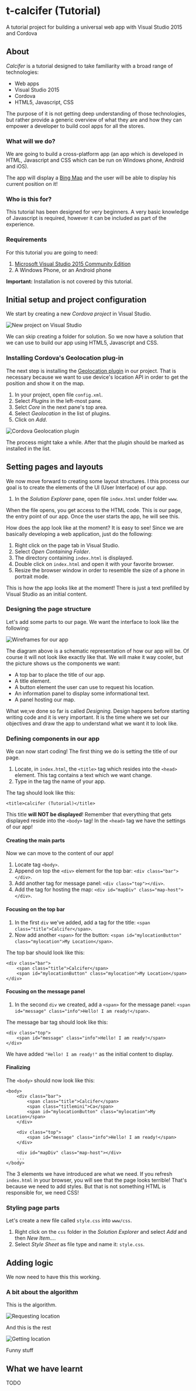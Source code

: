 # t-calcifer (Tutorial)
A tutorial project for building a universal web app with Visual Studio 2015 and Cordova

## About
_Calcifer_ is a tutorial designed to take familiarity with a broad range of technologies:

- Web apps
- Visual Studio 2015
- Cordova
- HTML5, Javascript, CSS

The purpose of it is not getting deep understanding of those technologies, but rather provide a generic overview of what they are and how they can empower a developer to build cool apps for all the stores.

### What will we do?
We are going to build a cross-platform app (an app which is developed in HTML, Javascript and CSS which can be run on Windows phone, Android and iOS).

The app will display a [Bing Map](http://www.microsoft.com/maps/choose-your-bing-maps-API.aspx) and the user will be able to display his current position on it!

### Who is this for?
This tutorial has been designed for very beginners. A very basic knowledge of Javascript is required, however it can be included as part of the experience.

### Requirements
For this tutorial you are going to need:

1. [Microsoft Visual Studio 2015 Community Edition](https://www.visualstudio.com/en-us/downloads/download-visual-studio-vs.aspx)
2. A Windows Phone, or an Android phone

**Important:** Installation is not covered by this tutorial.

## Initial setup and project configuration
We start by creating a new _Cordova project_ in Visual Studio.

![New project on Visual Studio](/_items/vsnewproject.png)

We can skip creating a folder for solution. So we now have a solution that we can use to build our app using HTML5, Javascript and CSS.

### Installing Cordova's Geolocation plug-in
The next step is installing the [Geolocation plugin](https://github.com/apache/cordova-plugin-geolocation) in our project. That is necessary because we want to use device's location API in order to get the position and show it on the map.

1. In your project, open file `config.xml`.
2. Select _Plugins_ in the left-most pane.
3. Selct _Core_ in the next pane's top area.
4. Select _Geolocation_ in the list of plugins.
5. Click on _Add_.

![Cordova Geolocation plugin](/_items/geolocation.png)

The process might take a while. After that the plugin should be marked as installed in the list.

## Setting pages and layouts
We now move forward to creating some layout structures. I this process our goal is to create the elements of the UI (User Interface) of our app.

1. In the _Solution Explorer_ pane, open file `index.html` under folder `www`.

When the file opens, you get access to the HTML code. This is our page, the entry point of our app. Once the user starts the app, he will see this. 

How does the app look like at the moment? It is easy to see! Since we are basically developing a web application, just do the following:

1. Right click on the page tab in Visual Studio.
2. Select _Open Containing Folder_.
3. The directory containing `index.html` is displayed.
4. Double click on `index.html` and open it with your favorite browser.
5. Resize the browser window in order to resemble the size of a phone in portrait mode.

This is how the app looks like at the moment! There is just a text prefilled by Visual Studio as an initial content. 

### Designing the page structure
Let's add some parts to our page. We want the interface to look like the following:

![Wireframes for our app](/_items/wireframes.png)

The diagram above is a schematic representation of how our app will be. Of course it will not look like exactly like that. We will make it way cooler, but the picture shows us the components we want:

- A top bar to place the title of our app.
- A title element.
- A button element the user can use to request his location.
- An information panel to display some informational text.
- A panel hosting our map.

What we;ve done so far is called _Designing_. Design happens before starting writing code and it is very important. It is the time where we set our objectives and draw the app to understand what we want it to look like.

### Defining components in our app
We can now start coding! The first thing we do is setting the title of our page. 

1. Locate, in `index.html`, the `<title>` tag which resides into the `<head>` element. This tag contains a text which we want change. 
2. Type in the tag the name of your app.

The tag should look like this:

    <title>calcifer (Tutorial)</title>

This title **will NOT be displayed**! Remember that everything that gets displayed reside into the `<body>` tag! In the `<head>` tag we have the settings of our app!

#### Creating the main parts
Now we can move to the content of our app!

1. Locate tag `<body>`.
2. Append on top the `<div>` element for the top bar: `<div class="bar"></div>`.
3. Add another tag for message panel: `<div class="top"></div>`.
4. Add the tag for hosting the map: `<div id="mapDiv" class="map-host"></div>`.

#### Focusing on the top bar

1. In the first `div` we've added, add a tag for the title: `<span class="title">Calcifer</span>`.
2. Now add another `<span>` for the button: `<span id="mylocationButton" class="mylocation">My Location</span>`.

The top bar should look like this:

    <div class="bar">
        <span class="title">Calcifer</span>
        <span id="mylocationButton" class="mylocation">My Location</span>
    </div>

#### Focusing on the message panel

1. In the second `div` we created, add a `<span>` for the message panel: `<span id="message" class="info">Hello! I am ready!</span>`.

The message bar tag should  look like this:

    <div class="top">
        <span id="message" class="info">Hello! I am ready!</span>
    </div>

We have added `"Hello! I am ready!"` as the initial content to display.

#### Finalizing

The `<body>` should now look like this:

    <body>
        <div class="bar">
            <span class="title">Calcifer</span>
            <span class="titlemini">Ca</span>
            <span id="mylocationButton" class="mylocation">My Location</span>
        </div>
    
        <div class="top">
            <span id="message" class="info">Hello! I am ready!</span>
        </div>
    
        <div id="mapDiv" class="map-host"></div>
        ...
    </body>

The 3 elements we have introduced are what we need. If you refresh `index.html` in your browser, you will see that the page looks terrible! That's because we need to add styles. But that is not something HTML is responsible for, we need CSS!

### Styling page parts
Let's create a new file called `style.css` into `www/css`.

1. Right click on the `css` folder in the _Solution Explorer_ and select _Add_ and then _New Item..._.
2. Select _Style Sheet_ as file type and name it: `style.css`.

## Adding logic
We now need to have this this working.

### A bit about the algorithm
This is the algorithm.

![Requesting location](/_items/map1.png)

And this is the rest

![Getting location](/_items/map2.png)

Funny stuff

## What we have learnt
TODO
